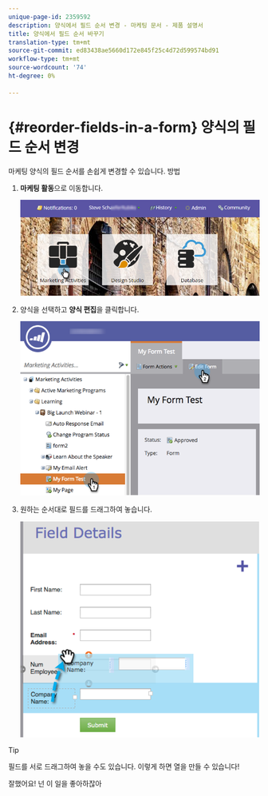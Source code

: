 ```yaml
---
unique-page-id: 2359592
description: 양식에서 필드 순서 변경 - 마케팅 문서 - 제품 설명서
title: 양식에서 필드 순서 바꾸기
translation-type: tm+mt
source-git-commit: ed83438ae5660d172e845f25c4d72d599574bd91
workflow-type: tm+mt
source-wordcount: '74'
ht-degree: 0%

---
```



# {#reorder-fields-in-a-form} 양식의 필드 순서 변경

마케팅 양식의 필드 순서를 손쉽게 변경할 수 있습니다. 방법

1. **마케팅 활동**&#x200B;으로 이동합니다.

   ![](assets/login-marketing-activities.png)

1. 양식을 선택하고 **양식 편집**&#x200B;을 클릭합니다.

   ![](assets/editform.png)

1. 원하는 순서대로 필드를 드래그하여 놓습니다.

   ![](assets/image2014-9-15-14-3a45-3a46.png)

>[!TIP]
>
>필드를 서로 드래그하여 놓을 수도 있습니다. 이렇게 하면 열을 만들 수 있습니다!

잘했어요! 넌 이 일을 좋아하잖아
